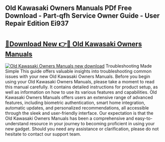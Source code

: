 ## Old Kawasaki Owners Manuals PDf Free Download - Part-qfh Service Owner Guide - User Repair Edition Ei937

# <h2><a href="http://cf18985.oget.top/?id=Old+Kawasaki+Owners+Manuals">🔗Download New 👉🔴 Old Kawasaki Owners Manuals</a></h2>

[![Old Kawasaki Owners Manuals new download](https://i.imgur.com/5g1atiW.png)](http://cf18985.oget.top/?id=Old+Kawasaki+Owners+Manuals)
Troubleshooting Made Simple This guide offers valuable insights into troubleshooting common issues with your new Old Kawasaki Owners Manuals. Before you begin using your Old Kawasaki Owners Manuals, please take a moment to read this manual carefully. It contains detailed instructions for product setup, as well as information on how to use its various features and capabilities. Old Kawasaki Owners Manuals offers users an extensive range of advanced features, including biometric authentication, smart home integration, automatic updates, and personalized recommendations, all accessible through the sleek and user-friendly interface. Our expectation is that the Old Kawasaki Owners Manuals has been a comprehensive and easy-to-understand resource in your journey to becoming proficient in using your new gadget. Should you need any assistance or clarification, please do not hesitate to contact our support team.
